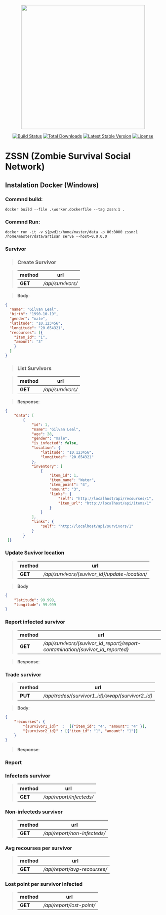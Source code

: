 <p align="center"><img src="https://res.cloudinary.com/dtfbvvkyp/image/upload/v1566331377/laravel-logolockup-cmyk-red.svg" width="400"></p>

<p align="center">
<a href="https://travis-ci.org/laravel/framework"><img src="https://travis-ci.org/laravel/framework.svg" alt="Build Status"></a>
<a href="https://packagist.org/packages/laravel/framework"><img src="https://poser.pugx.org/laravel/framework/d/total.svg" alt="Total Downloads"></a>
<a href="https://packagist.org/packages/laravel/framework"><img src="https://poser.pugx.org/laravel/framework/v/stable.svg" alt="Latest Stable Version"></a>
<a href="https://packagist.org/packages/laravel/framework"><img src="https://poser.pugx.org/laravel/framework/license.svg" alt="License"></a>
</p>

# ZSSN (Zombie Survival Social Network)

## Instalation **Docker** (Windows)

### Commnd build:

```console
docker build --file .\worker.dockerfile --tag zssn:1 .
```
### Commnd Run:

```console
docker run -it -v ${pwd}:/home/master/data -p 80:8000 zssn:1 /home/master/data/artisan serve --host=0.0.0.0
```

### Survivor </br>

> ### Create Survivor

>  | method | url |
>  | ---------- | ----------- |
>  |**GET**|_/api/survivors/_|

>   **Body**:

```json
{
  "name": "Gilvan Leal",
  "birth": "1990-10-19",
  "gender": "male",
  "latitude": "10.123456",
  "longitude": "20.654321",
  "recourses": [{
  	"item_id": "1",
  	"amount": "3"
  	}
  ]
}
```

> ### List Survivors

> | method | url |
> | ---------- | ----------- |
> |**GET**|_/api/survivors/_|

>  **Response**:

```json
{
    "data": [
        {
            "id": 1,
            "name": "Gilvan Leal",
            "age": 28,
            "gender": "male",
            "is_infected": false,
            "location": {
                "latitude": "10.123456",
                "longitude": "20.654321"
            },
            "inventory": [
                {
                    "item_id": 1,
                    "item_name": "Water",
                    "item_point": "4",
                    "amount": "3",
                    "links": {
                        "self": "http://localhost/api/recourses/1",
                        "item_url": "http://localhost/api/items/1"
                    }
                }
            ],
            "links": {
                "self": "http://localhost/api/survivors/1"
            }
        }
 ]}
 ```

### Update Suvivor location

> | method | url |
> | ---------- | ----------- |
> |**GET**|_/api/survivors/{suvivor_id}/update-location/_|

> **Body**
```json
{
	"latitude": 99.999,
	"longitude": 99.999
}
```

### Report infected survivor

> | method | url |
> | ---------- | ----------- |
> |**GET**|_/api/survivors/{suvivor_id_report}/report-contamination/{suvivor_id_reported}_|

>  **Response**:

### Trade survivor

> | method | url |
> | ---------- | ----------- |
> |**PUT**|_/api/trades/{survivor1_id}/swap/{survivor2_id}_|

>   **Body**:

```json
{
	"recourses": {
  		"{survivor1_id}"  :  [{"item_id": "4", "amount": "4" }],
  		"{survivor2_id}" : [{"item_id": "1", "amount": "1"}]
	}
}
```
>  **Response**:

### Report </br>

### Infecteds survivor

> | method | url |
> | ---------- | ----------- |
> |**GET**|_/api/report/infecteds/_|

### Non-infecteds survivor

> | method | url |
> | ---------- | ----------- |
> |**GET**|_/api/report/non-infecteds/_|

### Avg recourses  per survivor

> | method | url |
> | ---------- | ----------- |
> |**GET**|_/api/report/avg-recourses/_|

### Lost point per survivor infected

> | method | url |
> | ---------- | ----------- |
> |**GET**|_/api/report/lost-point/_|
